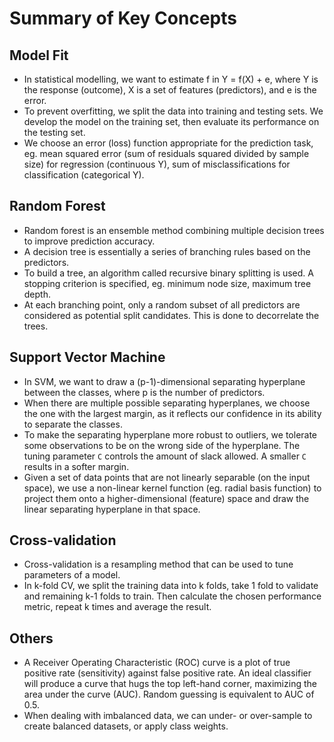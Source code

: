 # Summary of Key Concepts

## Model Fit
- In statistical modelling, we want to estimate f in Y = f(X) + e, where Y is the response (outcome), X is a set of features (predictors), and e is the error.
- To prevent overfitting, we split the data into training and testing sets. We develop the model on the training set, then evaluate its performance on the testing set.
- We choose an error (loss) function appropriate for the prediction task, eg. mean squared error (sum of residuals squared divided by sample size) for regression (continuous Y), sum of misclassifications for classification (categorical Y).

## Random Forest
- Random forest is an ensemble method combining multiple decision trees to improve prediction accuracy.
- A decision tree is essentially a series of branching rules based on the predictors.
- To build a tree, an algorithm called recursive binary splitting is used. A stopping criterion is specified, eg. minimum node size, maximum tree depth.
- At each branching point, only a random subset of all predictors are considered as potential split candidates. This is done to decorrelate the trees.

## Support Vector Machine
- In SVM, we want to draw a (p-1)-dimensional separating hyperplane between the classes, where p is the number of predictors.
- When there are multiple possible separating hyperplanes, we choose the one with the largest margin, as it reflects our confidence in its ability to separate the classes.
- To make the separating hyperplane more robust to outliers, we tolerate some observations to be on the wrong side of the hyperplane. The tuning parameter `C` controls the amount of slack allowed. A smaller `C` results in a softer margin.
- Given a set of data points that are not linearly separable (on the input space), we use a non-linear kernel function (eg. radial basis function) to project them onto a higher-dimensional (feature) space and draw the linear separating hyperplane in that space. 

## Cross-validation
- Cross-validation is a resampling method that can be used to tune parameters of a model.
- In k-fold CV, we split the training data into k folds, take 1 fold to validate and remaining k-1 folds to train. Then calculate the chosen performance metric, repeat k times and average the result.

## Others
- A Receiver Operating Characteristic (ROC) curve is a plot of true positive rate (sensitivity) against false positive rate. An ideal classifier will produce a curve that hugs the top left-hand corner, maximizing the area under the curve (AUC). Random guessing is equivalent to AUC of 0.5.
- When dealing with imbalanced data, we can under- or over-sample to create balanced datasets, or apply class weights.

